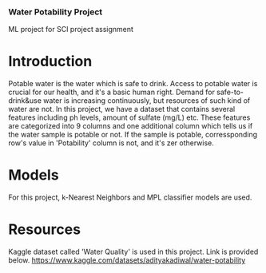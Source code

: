 ### Water Potability Project
ML project for SCI project assignment
# Introduction
Potable water is the water which is safe to drink. Access to potable water is crucial for our health, and it's a basic human right. Demand for safe-to-drink&use water is increasing continuously, but resources of such kind of water are not. In this project, we have a dataset that contains several features including ph levels, amount of sulfate (mg/L) etc. These features are categorized into 9 columns and one additional column which tells us if the water sample is potable or not. If the sample is potable, corressponding row's value in 'Potability' column is not, and it's zer otherwise.

# Models
For this project, k-Nearest Neighbors and  MPL classifier models are used.
# Resources
Kaggle dataset called 'Water Quality' is used in this project. Link is provided below.
https://www.kaggle.com/datasets/adityakadiwal/water-potability
